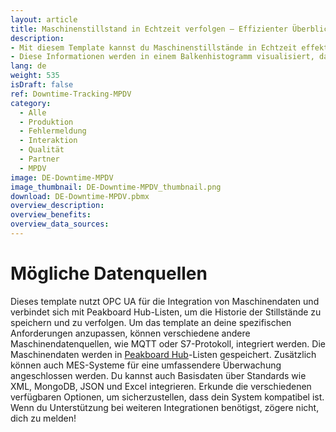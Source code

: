 ```yaml
---
layout: article
title: Maschinenstillstand in Echtzeit verfolgen – Effizienter Überblick über Maschinendaten mit MPDV
description: 
- Mit diesem Template kannst du Maschinenstillstände in Echtzeit effektiv überwachen und verwalten. Das Template nutzt OPC UA, um kritische Maschinendaten zu erfassen, die nahtlos in einer Peakboard Hub-Liste gespeichert werden. Stillstände werden als zeitlich sortierte Liste von Zuständen nach Maschine oder Arbeitsplatz dargestellt, einschließlich Zeitstempel, aktuellem Zustand, Begründung (falls zutreffend) und der Dauer des Stillstands.
- Diese Informationen werden in einem Balkenhistogramm visualisiert, das dir einen klaren Überblick über die Stillstände bietet und es dir ermöglicht, Muster und Verbesserungsbereiche zu identifizieren. Du kannst Stillstände direkt im Template einfach bearbeiten und für jeden Vorfall Gründe hinzufügen, um sicherzustellen, dass dein Team den Kontext für eine effektive Fehlersuche hat. Durch die Anzeige relevanter Kennzahlen auf deinen Bildschirmen erhöhst du die Transparenz in deinen Produktionsprozessen, reduzierst unerwartete Stillstände und maximierst letztendlich deine Betriebseffizienz. Lade jetzt herunter und mache den ersten Schritt zu einer optimierten Produktionsumgebung!
lang: de
weight: 535
isDraft: false
ref: Downtime-Tracking-MPDV
category:
  - Alle
  - Produktion
  - Fehlermeldung
  - Interaktion
  - Qualität
  - Partner
  - MPDV
image: DE-Downtime-MPDV
image_thumbnail: DE-Downtime-MPDV_thumbnail.png
download: DE-Downtime-MPDV.pbmx
overview_description:
overview_benefits:
overview_data_sources:
---
```


# Mögliche Datenquellen
Dieses template nutzt OPC UA für die Integration von Maschinendaten und verbindet sich mit Peakboard Hub-Listen, um die Historie der Stillstände zu speichern und zu verfolgen. Um das template an deine spezifischen Anforderungen anzupassen, können verschiedene andere Maschinendatenquellen, wie MQTT oder S7-Protokoll, integriert werden. Die Maschinendaten werden in [Peakboard Hub](https://peakboard.com/en/product/peakboard-hub/)-Listen gespeichert. Zusätzlich können auch MES-Systeme für eine umfassendere Überwachung angeschlossen werden. Du kannst auch Basisdaten über Standards wie XML, MongoDB, JSON und Excel integrieren. Erkunde die verschiedenen verfügbaren Optionen, um sicherzustellen, dass dein System kompatibel ist. Wenn du Unterstützung bei weiteren Integrationen benötigst, zögere nicht, dich zu melden!

